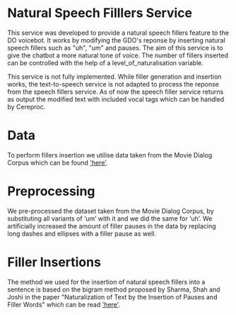 # Natural Speech Filllers Service

This service was developed to provide a natural speech fillers feature to the DO voicebot. It works by modifying the GDO's reponse
by inserting natural speech fillers such as "uh", "um" and pauses.
The aim of this service is to give the chatbot a more natural tone of voice.
The number of fillers inserted can be controlled with the help of a level_of_naturalisation variable.

This service is not fully implemented. While filler generation and insertion works, the text-to-speech service is not adapted to
process the reponse from the speech fillers service. As of now the speech filler service returns as output the modified text with included vocal tags which can be handled by Cereproc.


# Data

To perform fillers insertion we utilise data taken from the Movie Dialog Corpus which can be found ['here'](https://www.kaggle.com/Cornell-University/movie-dialog-corpus).

# Preprocessing

We pre-processed the dataset taken from the Movie Dialog Corpus, by substituting all variants of ‘um’ with it and we did the same for ‘uh’. We artificially increased the amount of filler pauses in the data by replacing long dashes and ellipses with a filler pause as well.

# Filler Insertions

The method we used for the insertion of natural speech fillers into a sentence is based on the bigram method proposed by Sharma, Shah and Joshi in the paper "Naturalization of Text by the Insertion of Pauses and Filler Words" which can be read ['here'](https://arxiv.org/pdf/2011.03713.pdf).
